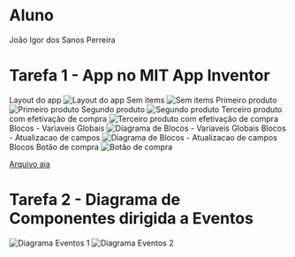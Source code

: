 # Aluno
João Igor dos Sanos Perreira

# Tarefa 1 - App no MIT App Inventor
Layout do app
![Layout do app](images/layout.png)
Sem items
![Sem items](images/noItem.jpg)
Primeiro produto
![Primeiro produto](images/item1.jpg)
Segundo produto
![Segundo produto](images/item2.jpg)
Terceiro produto com efetivação de compra
![Terceiro produto com efetivação de compra](images/efetivado.jpg)
Blocos - Variaveis Globais
![Diagrama de Blocos - Variaveis Globais](images/init.png)
Blocos - Atualizacao de campos
![Diagrama de Blocos - Atualizacao de campos](images/bigBlock.png)
Blocos Botão de compra
![Botão de compra](images/buyBlock.png)

[Arquivo aia](app/lab4.aia)

# Tarefa 2 - Diagrama de Componentes dirigida a Eventos
![Diagrama Eventos 1](images/diagrama1.png)
![Diagrama Eventos 2](images/diagrama2.png)
